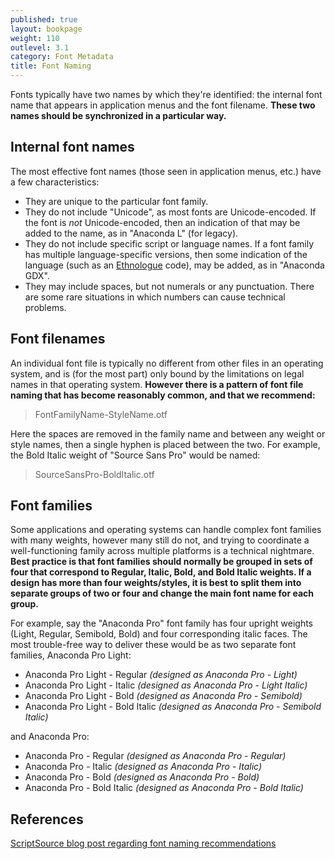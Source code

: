 ```yaml
---
published: true
layout: bookpage
weight: 110
outlevel: 3.1
category: Font Metadata
title: Font Naming
---
```


Fonts typically have two names by which they're identified: the internal font name that appears in application menus and the font filename. **These two names should be synchronized in a particular way.**

## Internal font names

The most effective font names (those seen in application menus, etc.) have a few characteristics:

- They are unique to the particular font family.
- They do not include "Unicode", as most fonts are Unicode-encoded. If the font is _not_ Unicode-encoded, then an indication of that may be added to the name, as in "Anaconda L" (for legacy).
- They do not include specific script or language names. If a font family has multiple language-specific versions, then some indication of the language (such as an [Ethnologue] code), may be added, as in "Anaconda GDX".
- They may include spaces, but not numerals or any punctuation. There are some rare situations in which numbers can cause technical problems.

## Font filenames

An individual font file is typically no different from other files in an operating system, and is (for the most part) only bound by the limitations on legal names in that operating system. **However there is a pattern of font file naming that has become reasonably common, and that we recommend:**

> FontFamilyName-StyleName.otf

Here the spaces are removed in the family name and between any weight or style names, then a single hyphen is placed between the two. For example, the Bold Italic weight of "Source Sans Pro" would be named:

> SourceSansPro-BoldItalic.otf

## Font families

Some applications and operating systems can handle complex font families with many weights, however many still do not, and trying to coordinate a well-functioning family across multiple platforms is a technical nightmare. **Best practice is that font families should normally be grouped in sets of four that correspond to Regular, Italic, Bold, and Bold Italic weights. If a design has more than four weights/styles, it is best to split them into separate groups of two or four and change the main font name for each group.**

For example, say the "Anaconda Pro" font family has four upright weights (Light, Regular, Semibold, Bold) and four corresponding italic faces. The most trouble-free way to deliver these would be as two separate font families, Anaconda Pro Light:

- Anaconda Pro Light - Regular  _(designed as Anaconda Pro - Light)_
- Anaconda Pro Light - Italic  _(designed as Anaconda Pro - Light Italic)_
- Anaconda Pro Light - Bold  _(designed as Anaconda Pro - Semibold)_
- Anaconda Pro Light - Bold Italic  _(designed as Anaconda Pro - Semibold Italic)_

and Anaconda Pro:

- Anaconda Pro - Regular  _(designed as Anaconda Pro - Regular)_
- Anaconda Pro - Italic  _(designed as Anaconda Pro - Italic)_
- Anaconda Pro - Bold  _(designed as Anaconda Pro - Bold)_
- Anaconda Pro - Bold Italic  _(designed as Anaconda Pro - Bold Italic)_

## References

[ScriptSource blog post regarding font naming recommendations]

[Ethnologue]: http://www.ethnologue.com/
[ScriptSource blog post regarding font naming recommendations]: http://scriptsource.org/cms/scripts/page.php?item_id=entry_detail&uid=k7dwx5fhnz
